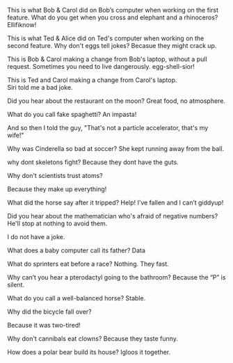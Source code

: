 This is what Bob & Carol did on Bob’s computer when working on the first feature. 
What do you get when you cross and elephant and a rhinoceros? Ellifiknow!  

This is what Ted & Alice did on Ted's computer when working on the second feature.
Why don't eggs tell jokes?
Becasue they might crack up.

This is Bob & Carol making a change from Bob's laptop, without a pull request.
Sometimes you need to live dangerously.
egg-shell-sior!

This is Ted and Carol making a change from Carol's laptop.  
Siri told me a bad joke.

Did you hear about the restaurant on the moon? Great food, no atmosphere.

What do you call fake spaghetti? An impasta!

And so then I told the guy, "That's not a particle accelerator, that's my wife!"

Why was Cinderella so bad at soccer? She kept running away from the ball.

why dont skeletons fight? Because they dont have the guts.

Why don't scientists trust atoms?

Because they make up everything!

What did the horse say after it tripped? Help! I’ve fallen and I can’t giddyup!

Did you hear about the mathematician who's afraid of negative numbers? He'll stop at nothing to avoid them.

I do not have a joke.

What does a baby computer call its father? Data

What do sprinters eat before a race? Nothing. They fast.

Why can’t you hear a pterodactyl going to the bathroom? Because the “P” is silent.

What do you call a well-balanced horse? Stable.

Why did the bicycle fall over?

Because it was two-tired!

Why don't cannibals eat clowns? Because they taste funny.

How does a polar bear build its house? Igloos it together.


